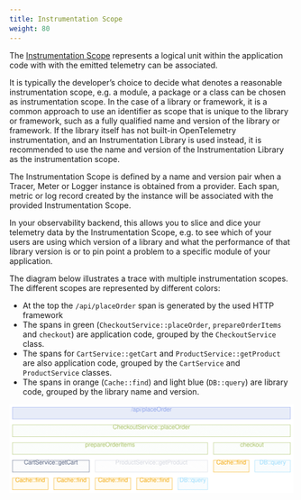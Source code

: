 ```yaml
---
title: Instrumentation Scope
weight: 80
---
```


The [Instrumentation Scope](/docs/specs/otel/glossary/#instrumentation-scope)
represents a logical unit within the application code with with the emitted
telemetry can be associated.

It is typically the developer’s choice to decide what denotes a reasonable
instrumentation scope, e.g. a module, a package or a class can be chosen as
instrumentation scope. In the case of a library or framework, it is a common
approach to use an identifier as scope that is unique to the library or
framework, such as a fully qualified name and version of the library or
framework. If the library itself has not built-in OpenTelemetry instrumentation,
and an Instrumentation Library is used instead, it is recommended to use the
name and version of the Instrumentation Library as the instrumentation scope.

The Instrumentation Scope is defined by a name and version pair when a Tracer,
Meter or Logger instance is obtained from a provider. Each span, metric or log
record created by the instance will be associated with the provided
Instrumentation Scope.

In your observability backend, this allows you to slice and dice your telemetry
data by the Instrumentation Scope, e.g. to see which of your users are using
which version of a library and what the performance of that library version is
or to pin point a problem to a specific module of your application.

The diagram below illustrates a trace with multiple instrumentation scopes. The
different scopes are represented by different colors:

- At the top the `/api/placeOrder` span is generated by the used HTTP framework
- The spans in green (`CheckoutService::placeOrder`, `prepareOrderItems` and
  `checkout`) are application code, grouped by the `CheckoutService` class.
- The spans for `CartService::getCart` and `ProductService::getProduct` are also
  application code, grouped by the `CartService` and `ProductService` classes.
- The spans in orange (`Cache::find`) and light blue (`DB::query`) are library
  code, grouped by the library name and version.

![This image illustrates a trace with multiple instrumentation scopes](spans_with_instrumentation_scope.svg)
